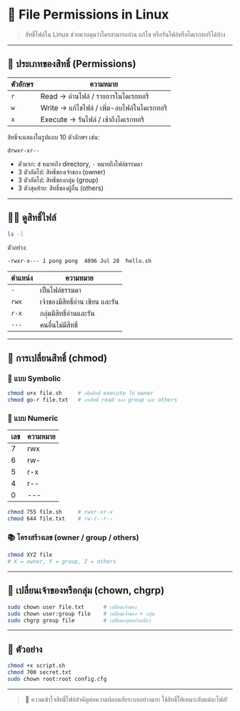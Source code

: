 # 🔐 File Permissions in Linux

> สิทธิ์ไฟล์ใน Linux ช่วยควบคุมว่าใครสามารถอ่าน แก้ไข หรือรันไฟล์หรือไดเรกทอรีได้บ้าง

---

## 🧾 ประเภทของสิทธิ์ (Permissions)

| ตัวอักษร | ความหมาย |
|----------|----------|
| `r` | Read → อ่านไฟล์ / รายการในไดเรกทอรี |
| `w` | Write → แก้ไขไฟล์ / เพิ่ม-ลบไฟล์ในไดเรกทอรี |
| `x` | Execute → รันไฟล์ / เข้าถึงไดเรกทอรี |

สิทธิ์จะแสดงในรูปแบบ 10 ตัวอักษร เช่น:
```
drwxr-xr--
```
- ตัวแรก: `d` หมายถึง directory, `-` หมายถึงไฟล์ธรรมดา
- 3 ตัวถัดไป: สิทธิ์ของเจ้าของ (owner)
- 3 ตัวถัดไป: สิทธิ์ของกลุ่ม (group)
- 3 ตัวสุดท้าย: สิทธิ์ของผู้อื่น (others)

---

## 🧑‍🏫 ดูสิทธิ์ไฟล์

```bash
ls -l
```

ตัวอย่าง:
```
-rwxr-x--- 1 pong pong  4096 Jul 28  hello.sh
```

| ตำแหน่ง | ความหมาย |
|----------|----------|
| `-` | เป็นไฟล์ธรรมดา |
| `rwx` | เจ้าของมีสิทธิ์อ่าน เขียน และรัน |
| `r-x` | กลุ่มมีสิทธิ์อ่านและรัน |
| `---` | คนอื่นไม่มีสิทธิ์ |

---

## 🔧 การเปลี่ยนสิทธิ์ (chmod)

### 📌 แบบ Symbolic
```bash
chmod u+x file.sh     # เพิ่มสิทธิ์ execute ให้ owner
chmod go-r file.txt   # ลบสิทธิ์ read ของ group และ others
```

### 🔢 แบบ Numeric
| เลข | ความหมาย |
|------|-----------|
| 7 | rwx |
| 6 | rw- |
| 5 | r-x |
| 4 | r-- |
| 0 | --- |

```bash
chmod 755 file.sh     # rwxr-xr-x
chmod 644 file.txt    # rw-r--r--
```

### 📚 โครงสร้างเลข (owner / group / others)
```bash
chmod XYZ file
# X = owner, Y = group, Z = others
```

---

## 👥 เปลี่ยนเจ้าของหรือกลุ่ม (chown, chgrp)

```bash
sudo chown user file.txt      # เปลี่ยนเจ้าของ
sudo chown user:group file    # เปลี่ยนเจ้าของ + กลุ่ม
sudo chgrp group file         # เปลี่ยนกลุ่มอย่างเดียว
```

---

## 🎯 ตัวอย่าง
```bash
chmod +x script.sh
chmod 700 secret.txt
sudo chown root:root config.cfg
```

---

> 📌 ความเข้าใจสิทธิ์ไฟล์สำคัญต่อความปลอดภัยระบบอย่างมาก ใช้สิทธิ์ให้เหมาะกับแต่ละไฟล์!
